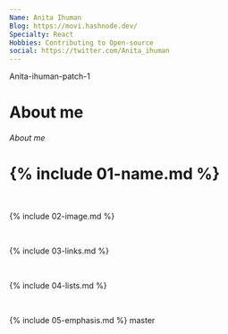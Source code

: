 ```yaml
---
Name: Anita Ihuman
Blog: https://movi.hashnode.dev/
Specialty: React
Hobbies: Contributing to Open-source
social: https://twitter.com/Anita_ihuman
---
```

 Anita-ihuman-patch-1
# About me
###### About me


# {% include 01-name.md %}

<br>

{% include 02-image.md %}

<br>

{% include 03-links.md %}

<br>

{% include 04-lists.md %}

<br>

{% include 05-emphasis.md %}
master
